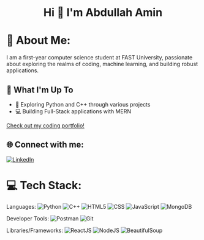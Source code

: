 <h1 align="center">Hi 👋 I'm Abdullah Amin</h1>

# 💫 About Me:
I am a first-year computer science student at FAST University, passionate about exploring the realms of coding, machine learning, and building robust applications.

## 🚀 What I'm Up To

- 🤖 Exploring Python and C++ through various projects
- 💻 Building Full-Stack applications with MERN

[Check out my coding portfolio!](https://abdullahamin231.github.io/portfolio)


## 🌐 Connect with me:
[![LinkedIn](https://img.shields.io/badge/LinkedIn-%230077B5.svg?logo=linkedin&logoColor=white)](https://www.linkedin.com/in/abdullahamin231/)

# 💻 Tech Stack:
Languages: 
![Python](https://img.shields.io/badge/python-%233776AB.svg?style=for-the-badge&logo=python&logoColor=white) 
![C++](https://img.shields.io/badge/C++-%2300599C.svg?style=for-the-badge&logo=c%2B%2B&logoColor=white)
![HTML5](https://img.shields.io/badge/html5-%23E34F26.svg?style=for-the-badge&logo=html5&logoColor=white) 
![CSS](https://img.shields.io/badge/css-%231572B6.svg?style=for-the-badge&logo=css3&logoColor=white) 
![JavaScript](https://img.shields.io/badge/javascript-%23323330.svg?style=for-the-badge&logo=javascript&logoColor=%23F7DF1E) 
![MongoDB](https://img.shields.io/badge/MongoDB-%234ea94b.svg?style=for-the-badge&logo=mongodb&logoColor=white)


Developer Tools: 
![Postman](https://img.shields.io/badge/Postman-FF6C37?style=for-the-badge&logo=postman&logoColor=white) 
![Git](https://img.shields.io/badge/git-%23F05033.svg?style=for-the-badge&logo=git&logoColor=white)

Libraries/Frameworks:
![ReactJS](https://img.shields.io/badge/react-%2320232a.svg?style=for-the-badge&logo=react&logoColor=%2361DAFB) 
![NodeJS](https://img.shields.io/badge/node.js-6DA55F?style=for-the-badge&logo=node.js&logoColor=white) 
![BeautifulSoup](https://img.shields.io/badge/BeautifulSoup-%234B8FCE.svg?style=for-the-badge&logo=python&logoColor=white)
